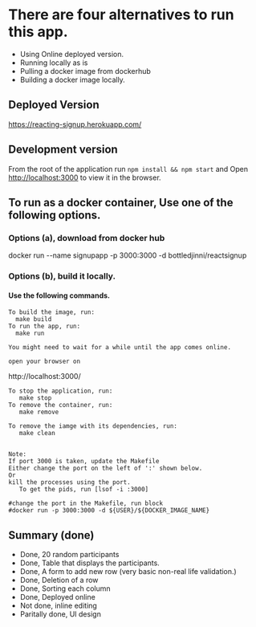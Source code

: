 # There are four alternatives to run this app.
  - Using Online deployed version. 
  - Running locally as is
  - Pulling a docker image from dockerhub
  - Building a docker image locally. 
  
## Deployed Version
https://reacting-signup.herokuapp.com/

## Development version

From the root of the application run `npm install && npm start` and 
Open [http://localhost:3000](http://localhost:3000) to view it in the browser.

## To run as a docker container, Use one of the following options.

### Options (a), download from docker hub
docker run --name signupapp -p 3000:3000 -d bottledjinni/reactsignup

### Options (b), build it locally. 
#### Use the following commands. 

```
To build the image, run: 
  make build
To run the app, run: 
  make run

You might need to wait for a while until the app comes online. 

open your browser on 
```
http://localhost:3000/
```
To stop the application, run: 
   make stop
To remove the container, run: 
   make remove

To remove the iamge with its dependencies, run: 
   make clean


Note:
If port 3000 is taken, update the Makefile
Either change the port on the left of ':' shown below. 
Or 
kill the processes using the port. 
   To get the pids, run [lsof -i :3000]
 
#change the port in the Makefile, run block 
#docker run -p 3000:3000 -d ${USER}/${DOCKER_IMAGE_NAME}
```



## Summary (done)
- Done, 20 random participants
- Done, Table that displays the participants.
- Done, A form to add new row (very basic non-real life validation.)
- Done, Deletion of a row
- Done, Sorting each column 
- Done, Deployed online
- Not done, inline editing
- Paritally done, UI design
